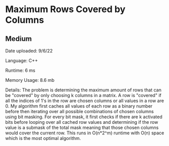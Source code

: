 
# Maximum Rows Covered by Columns

## Medium

Date uploaded: 9/6/22

Language: C++

Runtime: 6 ms

Memory Usage: 8.6 mb

Details: The problem is determining the maximum amount of rows that can be "covered" by only choosing k columns in a matrix. A row is "covered" if all the indices of 1's in the row are chosen columns or all values in a row are 0. My algorithm first caches all values of each row as a binary number before then iterating over all possible combinations of chosen columns using bit masking. For every bit mask, it first checks if there are k activated bits before looping over all cached row values and determining if the row value is a submask of the total mask meaning that those chosen columns would cover the current row. This runs in O(n*2^m) runtime with O(n) space which is the most optimal algorithm.
